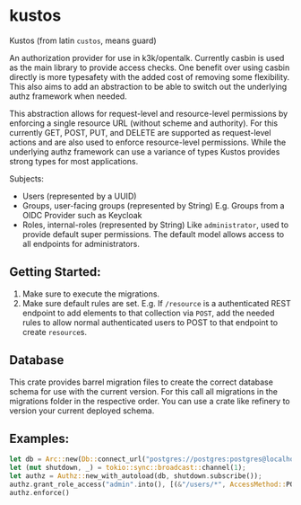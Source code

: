 # kustos

Kustos (from latin `custos`, means guard)

An authorization provider for use in k3k/opentalk.
Currently casbin is used as the main library to provide access checks.
One benefit over using casbin directly is more typesafety with the added cost of removing some flexibility.
This also aims to add an abstraction to be able to switch out the underlying authz framework when needed.


This abstraction allows for request-level and resource-level permissions by enforcing a single resource URL (without scheme and authority).
For this currently GET, POST, PUT, and DELETE are supported as request-level actions and are also used to enforce resource-level permissions.
While the underlying authz framework can use a variance of types Kustos provides strong types for most applications.

Subjects:
* Users (represented by a UUID)
* Groups, user-facing groups (represented by String)
  E.g. Groups from a OIDC Provider such as Keycloak
* Roles, internal-roles (represented by String)
  Like `administrator`, used to provide default super permissions.
  The default model allows access to all endpoints for administrators.

## Getting Started:

1. Make sure to execute the migrations.
2. Make sure default rules are set. E.g. If `/resource` is a authenticated REST endpoint to add elements to that collection via `POST`,
   add the needed rules to allow normal authenticated users to POST to that endpoint to create `resource`s.


## Database

This crate provides barrel migration files to create the correct database schema for use with the current version.
For this call all migrations in the migrations folder in the respective order. You can use a crate like refinery to version your current deployed schema.

## Examples:

```rust
let db = Arc::new(Db::connect_url("postgres://postgres:postgres@localhost/kustos"));
let (mut shutdown, _) = tokio::sync::broadcast::channel(1);
let authz = Authz::new_with_autoload(db, shutdown.subscribe());
authz.grant_role_access("admin".into(), [(&"/users/*", AccessMethod::POST)]);
authz.enforce()
```
